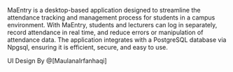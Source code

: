 MaEntry is a desktop-based application designed to streamline the attendance tracking and management process for students in a campus environment. With MaEntry, students and lecturers can log in separately, record attendance in real time, and reduce errors or manipulation of attendance data. The application integrates with a PostgreSQL database via Npgsql, ensuring it is efficient, secure, and easy to use. 

UI Design By  @[MaulanaIrfanhaqi]
